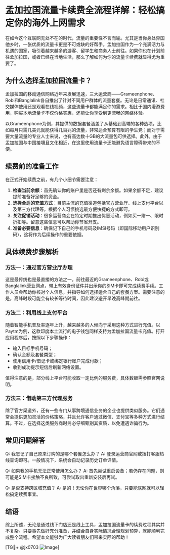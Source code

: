 # 孟加拉国流量卡续费全流程详解：轻松搞定你的海外上网需求

在如今这个互联网无处不在的时代，流量的重要性不言而喻。尤其是当你身处异国他乡时，一张优质的流量卡更是不可或缺的好帮手。孟加拉国作为一个充满活力与机遇的国家，吸引着越来越多的游客、留学生和商务人士前往。如果你也在计划前往孟加拉国，或者已经在当地生活，那么了解如何为你的流量卡续费就显得尤为重要了。

## 为什么选择孟加拉国流量卡？

孟加拉国的移动通信网络近年来发展迅速，三大运营商——Grameenphone、Robi和Banglalink各自推出了针对不同用户群体的流量套餐。无论是日常通讯、社交媒体使用还是观看在线视频，这些流量卡都能满足你的需求。相比于国内漫游费用，购买本地流量卡不仅价格实惠，还能让你享受到更流畅的网络体验。

以Grameenphone为例，其提供的数据套餐涵盖了从基础到高端的各种选项，比如每月只需几美元就能获得几百兆的流量，非常适合预算有限的学生党；而对于需要大量流量的专业人士来说，也有高达数十GB的大流量包可供选择。此外，由于孟加拉国与中国接壤且文化相近，在这里使用流量卡还能避免语言障碍带来的不便。

## 续费前的准备工作

在正式开始续费之前，有几个小细节需要注意：

1. **检查当前余额**：首先确认你的账户里是否还有剩余余额。如果余额不足，建议提前准备好足够的资金。
2. **选择合适的充值方式**：目前主流的充值渠道包括官方营业厅、线上支付平台以及第三方代理等。根据个人习惯挑选最方便快捷的方式即可。
3. **关注促销活动**：很多运营商会在特定时期推出优惠活动，例如买一赠一、限时折扣等。留意这些信息可以帮助你节省开支。
4. **准备必要信息**：确保记下自己的手机号码及IMSI号码（即国际移动用户识别码），这将作为后续操作的重要依据。

## 具体续费步骤解析

### 方法一：通过官方营业厅办理

这是最传统也是最直接的方法之一。前往最近的Grameenphone、Robi或Banglalink营业网点，带上有效身份证件并出示你的SIM卡即可完成续费手续。工作人员会帮助你核对个人信息，并指导如何选择适合自己的套餐方案。需要注意的是，高峰时段可能会有较长等待时间，因此建议避开早晚高峰期前往。

### 方法二：利用线上支付平台

随着智能手机普及率逐年上升，越来越多的人倾向于采用这种方式进行充值。以Paytm为例，这款印度本土流行的电子钱包同样支持为孟加拉国流量卡充值。打开应用程序后，按照以下步骤操作：
- 输入目标手机号码；
- 确认金额及套餐类型；
- 使用信用卡/借记卡或绑定银行账户完成付款；
- 收到成功提示短信后刷新网络设置。

值得注意的是，部分线上平台可能收取一定比例的服务费，具体数额需参照官网说明。

### 方法三：借助第三方代理服务

除了官方渠道外，还有一些专门从事跨境通信业务的企业也提供类似服务。它们通常会提供更加灵活的价格策略，并且允许客户通过微信、支付宝等多种方式进行结算。不过，在选择这类服务商时务必仔细甄别其资质，以免遭遇诈骗行为。

## 常见问题解答

Q: 我忘记了自己原来订购的是哪个套餐怎么办？
A: 登录运营商官网或拨打客服热线查询即可。一般情况下，系统会自动记录历史订单详情。

Q: 如果我的手机无法正常使用怎么办？
A: 首先尝试重启设备；若仍存在问题，则可能是SIM卡接触不良所致，可尝试取出重新安装后再试。

Q: 是否支持跨区域充值？
A: 是的！无论你在世界哪个角落，只要能联网就可以轻松搞定续费事宜。

## 结语

综上所述，无论是通过线下门店还是线上工具，孟加拉国流量卡的续费过程其实并不复杂。只要事先做好充分准备，并结合自身实际情况合理规划预算，就能顺利完成整个流程。希望本文能够为广大读者朋友们带来实际的帮助！

[TG💪+ @jx0703 ![Image](https://github.com/user-attachments/assets/dbca1d08-cadb-493c-b0ec-ad6f7a83f270)]